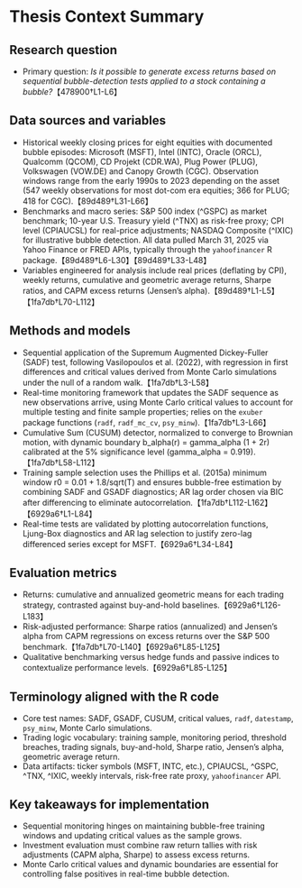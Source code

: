 # Thesis Context Summary

## Research question
- Primary question: *Is it possible to generate excess returns based on sequential bubble-detection tests applied to a stock containing a bubble?*【478900†L1-L6】

## Data sources and variables
- Historical weekly closing prices for eight equities with documented bubble episodes: Microsoft (MSFT), Intel (INTC), Oracle (ORCL), Qualcomm (QCOM), CD Projekt (CDR.WA), Plug Power (PLUG), Volkswagen (VOW.DE) and Canopy Growth (CGC). Observation windows range from the early 1990s to 2023 depending on the asset (547 weekly observations for most dot-com era equities; 366 for PLUG; 418 for CGC).【89d489†L31-L66】
- Benchmarks and macro series: S&P 500 index (^GSPC) as market benchmark; 10-year U.S. Treasury yield (^TNX) as risk-free proxy; CPI level (CPIAUCSL) for real-price adjustments; NASDAQ Composite (^IXIC) for illustrative bubble detection. All data pulled March 31, 2025 via Yahoo Finance or FRED APIs, typically through the `yahoofinancer` R package.【89d489†L6-L30】【89d489†L33-L48】
- Variables engineered for analysis include real prices (deflating by CPI), weekly returns, cumulative and geometric average returns, Sharpe ratios, and CAPM excess returns (Jensen’s alpha).【89d489†L1-L5】【1fa7db†L70-L112】

## Methods and models
- Sequential application of the Supremum Augmented Dickey-Fuller (SADF) test, following Vasilopoulos et al. (2022), with regression in first differences and critical values derived from Monte Carlo simulations under the null of a random walk.【1fa7db†L3-L58】
- Real-time monitoring framework that updates the SADF sequence as new observations arrive, using Monte Carlo critical values to account for multiple testing and finite sample properties; relies on the `exuber` package functions (`radf`, `radf_mc_cv`, `psy_minw`).【1fa7db†L3-L66】
- Cumulative Sum (CUSUM) detector, normalized to converge to Brownian motion, with dynamic boundary b_alpha(r) = gamma_alpha (1 + 2r) calibrated at the 5% significance level (gamma_alpha = 0.919).【1fa7db†L58-L112】
- Training sample selection uses the Phillips et al. (2015a) minimum window r0 = 0.01 + 1.8/sqrt(T) and ensures bubble-free estimation by combining SADF and GSADF diagnostics; AR lag order chosen via BIC after differencing to eliminate autocorrelation.【1fa7db†L112-L162】【6929a6†L1-L84】
- Real-time tests are validated by plotting autocorrelation functions, Ljung-Box diagnostics and AR lag selection to justify zero-lag differenced series except for MSFT.【6929a6†L34-L84】

## Evaluation metrics
- Returns: cumulative and annualized geometric means for each trading strategy, contrasted against buy-and-hold baselines.【6929a6†L126-L183】
- Risk-adjusted performance: Sharpe ratios (annualized) and Jensen’s alpha from CAPM regressions on excess returns over the S&P 500 benchmark.【1fa7db†L70-L140】【6929a6†L85-L125】
- Qualitative benchmarking versus hedge funds and passive indices to contextualize performance levels.【6929a6†L85-L125】

## Terminology aligned with the R code
- Core test names: SADF, GSADF, CUSUM, critical values, `radf`, `datestamp`, `psy_minw`, Monte Carlo simulations.
- Trading logic vocabulary: training sample, monitoring period, threshold breaches, trading signals, buy-and-hold, Sharpe ratio, Jensen’s alpha, geometric average return.
- Data artifacts: ticker symbols (MSFT, INTC, etc.), CPIAUCSL, ^GSPC, ^TNX, ^IXIC, weekly intervals, risk-free rate proxy, `yahoofinancer` API.

## Key takeaways for implementation
- Sequential monitoring hinges on maintaining bubble-free training windows and updating critical values as the sample grows.
- Investment evaluation must combine raw return tallies with risk adjustments (CAPM alpha, Sharpe) to assess excess returns.
- Monte Carlo critical values and dynamic boundaries are essential for controlling false positives in real-time bubble detection.

